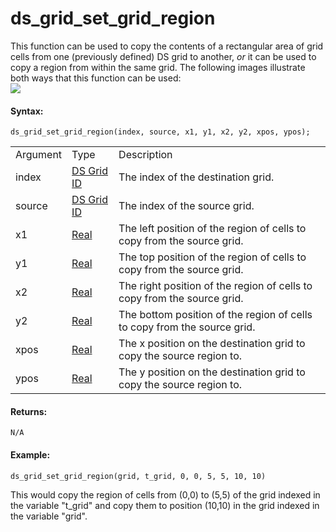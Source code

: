 # ds_grid_set_grid_region

This function can be used to copy the contents of a rectangular area of
grid cells from one (previously defined) DS grid to another, *or* it can
be used to copy a region from within the same grid. The following images
illustrate both ways that this function can be used:  
![](https://gms.magecorn.com/Manual/assets/Images/Scripting_Reference/GML/Reference/Data_Structures/ds_grid_set_grid_region.png)  

#### Syntax:

``` gml
ds_grid_set_grid_region(index, source, x1, y1, x2, y2, xpos, ypos);
```

|          |                                                                                                             |                                                                          |
|----------|-------------------------------------------------------------------------------------------------------------|--------------------------------------------------------------------------|
| Argument | Type                                                                                                        | Description                                                              |
| index    |  [DS Grid ID](../../../../../GameMaker_Language/GML_Reference/Data_Structures/DS_Grids/ds_grid_create)  | The index of the destination grid.                                       |
| source   |  [DS Grid ID](../../../../../GameMaker_Language/GML_Reference/Data_Structures/DS_Grids/ds_grid_create)  | The index of the source grid.                                            |
| x1       |  [Real](../../../../../GameMaker_Language/GML_Overview/Data_Types)                                      | The left position of the region of cells to copy from the source grid.   |
| y1       |  [Real](../../../../../GameMaker_Language/GML_Overview/Data_Types)                                      | The top position of the region of cells to copy from the source grid.    |
| x2       |  [Real](../../../../../GameMaker_Language/GML_Overview/Data_Types)                                      | The right position of the region of cells to copy from the source grid.  |
| y2       |  [Real](../../../../../GameMaker_Language/GML_Overview/Data_Types)                                      | The bottom position of the region of cells to copy from the source grid. |
| xpos     |  [Real](../../../../../GameMaker_Language/GML_Overview/Data_Types)                                      | The x position on the destination grid to copy the source region to.     |
| ypos     |  [Real](../../../../../GameMaker_Language/GML_Overview/Data_Types)                                      | The y position on the destination grid to copy the source region to.     |

#### Returns:

``` gml
N/A
```

#### Example:

``` gml
ds_grid_set_grid_region(grid, t_grid, 0, 0, 5, 5, 10, 10)
```

This would copy the region of cells from (0,0) to (5,5) of the grid
indexed in the variable "t_grid" and copy them to position (10,10) in
the grid indexed in the variable "grid".

